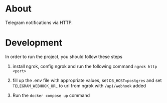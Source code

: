 # About

Telegram notifications via HTTP.

# Development

In order to run the project, you should follow these steps

1. install ngrok, config ngrok and run the following command
    `ngrok http <port>`

2. fill up the .env file with appropriate values, set `DB_HOST=postgres` and set `TELEGRAM_WEBHOOK_URL` to url from ngrok with `/api/webhook` added

3. Run the `docker compose up` command 